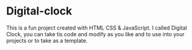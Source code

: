 # Digital-clock

This is a fun project created with HTML CSS & JavaScript. I called Digital Clock, you can take tis code and modify as you like and to use into your projects or to take as a template.
